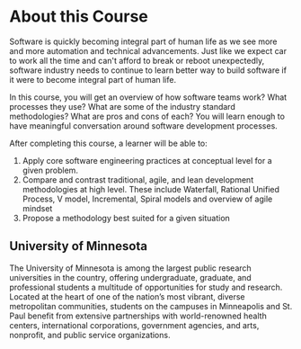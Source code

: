 # About this Course

Software is quickly becoming integral part of human life as we see more and more automation and technical advancements. Just like we expect car to work all the time and can't afford to break or reboot unexpectedly, software industry needs to continue to learn better way to build software if it were to become integral part of human life.

In this course,  you will get an overview of  how software teams work? What processes they use?  What are some of the industry standard methodologies? What are pros and cons of each?  You will learn enough to have meaningful conversation around software development processes.

After completing this course, a learner will be able to:
1) Apply core software engineering practices at conceptual level for a given problem. 
2) Compare and contrast traditional, agile, and lean development methodologies at high level.  These include Waterfall, Rational Unified Process, V model, Incremental, Spiral models and overview of agile mindset 
3) Propose a methodology best suited for a given situation



## University of Minnesota
The University of Minnesota is among the largest public research universities in the country, offering undergraduate, graduate, and professional students a multitude of opportunities for study and research. Located at the heart of one of the nation’s most vibrant, diverse metropolitan communities, students on the campuses in Minneapolis and St. Paul benefit from extensive partnerships with world-renowned health centers, international corporations, government agencies, and arts, nonprofit, and public service organizations.
